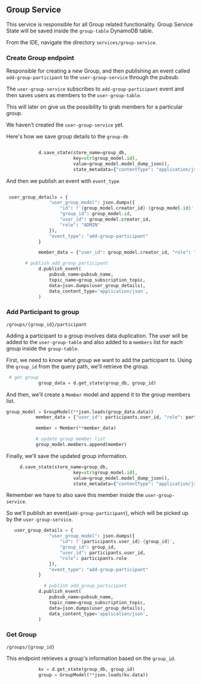 ## Group Service

This service is responsible for all Group related functionality. Group Service
State will be saved inside the `group-table` DynamoDB table.

From the IDE, navigate the directory `services/group-service`.

### Create Group endpoint

Responsible for creating a new Group, and then publishing an event called
`add-group-participant` to the `user-group-service` through the pubsub.

The `user-group-service` subscribes to `add-group-participant` event and then
saves users as members to the `user-group-table`.

This will later on give us the possibility to grab members for a particular
group.

We haven't created the `user-group-service` yet.

Here's how we save group details to the `group-db`

```py

            d.save_state(store_name=group_db,
                         key=str(group_model.id),
                         value=group_model.model_dump_json(),
                         state_metadata={"contentType": "application/json"})

```

And then we publish an event with `event_type`

```py

 user_group_details = {
                "user_group_model": json.dumps({
                    "id": f'{group_model.creator_id}-{group_model.id}',
                    "group_id": group_model.id,
                    "user_id": group_model.creator_id,
                    "role": "ADMIN"
                }),
                "event_type": "add-group-participant"
            }

            member_data = {"user_id": group_model.creator_id, "role": "ADMIN"}

       # publish add_group_participant
            d.publish_event(
                pubsub_name=pubsub_name,
                topic_name=group_subscription_topic,
                data=json.dumps(user_group_details),
                data_content_type='application/json',
            )
```

### Add Participant to group

`/groups/{group_id}/participant`

Adding a participant to a group involves data duplication. The user will be
added to the `user-group-table` and also added to a `members` list for each
group inside the `group-table`.

First, we need to know what group we want to add the participant to. Using the
`group_id` from the query path, we'll retrieve the group.

```py
 # get group
            group_data = d.get_state(group_db, group_id)
```

And then, we'll create a `Member` model and append it to the group members list.

```py
group_model = GroupModel(**json.loads(group_data.data))
           member_data = {"user_id": participants.user_id, "role": participants.role}

           member = Member(**member_data)

           # update group member list
           group_model.members.append(member)
```

Finally, we'll save the updated group information.

```py
     d.save_state(store_name=group_db,
                         key=str(group_model.id),
                         value=group_model.model_dump_json(),
                         state_metadata={"contentType": "application/json"})
```

Remember we have to also save this member inside the `user-group-service`.

So we'll publish an event(`add-group-participant`), which will be picked up by
the `user-group-service`.

```py
   user_group_details = {
                "user_group_model": json.dumps({
                    "id": f'{participants.user_id}-{group_id}',
                    "group_id": group_id,
                    "user_id": participants.user_id,
                    "role": participants.role
                }),
                "event_type": "add-group-participant"
            }

              # publish add_group_participant
            d.publish_event(
                pubsub_name=pubsub_name,
                topic_name=group_subscription_topic,
                data=json.dumps(user_group_details),
                data_content_type='application/json',
            )
```

### Get Group

`/groups/{group_id}`

This endpoint retrieves a group's information based on the `group_id`.

```py
            kv = d.get_state(group_db, group_id)
            group = GroupModel(**json.loads(kv.data))
```
